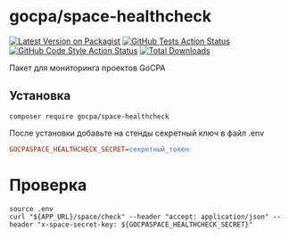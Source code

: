 # gocpa/space-healthcheck

[![Latest Version on Packagist](https://img.shields.io/packagist/v/gocpa/space-healthcheck.svg?style=flat-square)](https://packagist.org/packages/gocpa/space-healthcheck)
[![GitHub Tests Action Status](https://img.shields.io/github/actions/workflow/status/gocpa/space-healthcheck/run-tests.yml?branch=main&label=tests&style=flat-square)](https://github.com/gocpa/space-healthcheck/actions?query=workflow%3Arun-tests+branch%3Amain)
[![GitHub Code Style Action Status](https://img.shields.io/github/actions/workflow/status/gocpa/space-healthcheck/fix-php-code-style-issues.yml?branch=main&label=code%20style&style=flat-square)](https://github.com/gocpa/space-healthcheck/actions?query=workflow%3A"Fix+PHP+code+style+issues"+branch%3Amain)
[![Total Downloads](https://img.shields.io/packagist/dt/gocpa/space-healthcheck.svg?style=flat-square)](https://packagist.org/packages/gocpa/space-healthcheck)

Пакет для мониторинга проектов GoCPA

## Установка

```shell
composer require gocpa/space-healthcheck
```

После установки добавьте на стенды секретный ключ в файл .env

```ini
GOCPASPACE_HEALTHCHECK_SECRET=секретный_токен
```

# Проверка

```shell
source .env
curl "${APP_URL}/space/check" --header "accept: application/json" --header "x-space-secret-key: ${GOCPASPACE_HEALTHCHECK_SECRET}"
```


